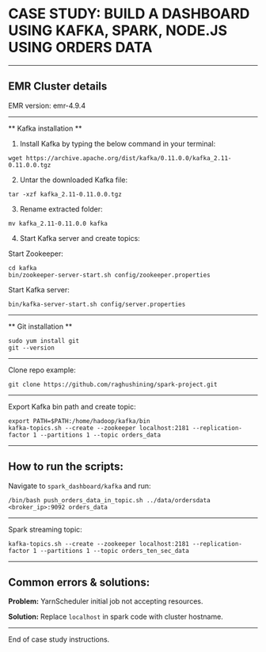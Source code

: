 # CASE STUDY: BUILD A DASHBOARD USING KAFKA, SPARK, NODE.JS USING ORDERS DATA

****************************************************************************

## EMR Cluster details

EMR version: emr-4.9.4

----------------------------------------------------------------------------------------------------------------------------------------------

** Kafka installation **

1. Install Kafka by typing the below command in your terminal:  

```
wget https://archive.apache.org/dist/kafka/0.11.0.0/kafka_2.11-0.11.0.0.tgz  
```

2. Untar the downloaded Kafka file:  

```
tar -xzf kafka_2.11-0.11.0.0.tgz  
```

3. Rename extracted folder: 

```
mv kafka_2.11-0.11.0.0 kafka  
```

4. Start Kafka server and create topics:

Start Zookeeper:
```
cd kafka
bin/zookeeper-server-start.sh config/zookeeper.properties
```

Start Kafka server:
```
bin/kafka-server-start.sh config/server.properties
```

----------------------------------------------------------------------------------------------------------------------------------------------

** Git installation **

```
sudo yum install git
git --version
```

----------------------------------------------------------------------------------------------------------------------------------------------

Clone repo example:

```
git clone https://github.com/raghushining/spark-project.git
```

----------------------------------------------------------------------------------------------------------------------------------------------

Export Kafka bin path and create topic:

```
export PATH=$PATH:/home/hadoop/kafka/bin 
kafka-topics.sh --create --zookeeper localhost:2181 --replication-factor 1 --partitions 1 --topic orders_data
```

---

## How to run the scripts:

Navigate to `spark_dashboard/kafka` and run:

```
/bin/bash push_orders_data_in_topic.sh ../data/ordersdata <broker_ip>:9092 orders_data
```

---

Spark streaming topic:

```
kafka-topics.sh --create --zookeeper localhost:2181 --replication-factor 1 --partitions 1 --topic orders_ten_sec_data
```

---

## Common errors & solutions:

**Problem:** YarnScheduler initial job not accepting resources.

**Solution:** Replace `localhost` in spark code with cluster hostname.

---

End of case study instructions.

